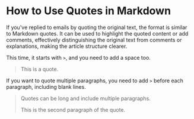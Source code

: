 # How to Use Quotes in Markdown

If you've replied to emails by quoting the original text, the format is similar to Markdown quotes. It can be used to highlight the quoted content or add comments, effectively distinguishing the original text from comments or explanations, making the article structure clearer.

This time, it starts with `>`, and you need to add a space too.

> This is a quote.

If you want to quote multiple paragraphs, you need to add `>` before each paragraph, including blank lines.

> Quotes can be long and include multiple paragraphs.
>
> This is the second paragraph of the quote.
